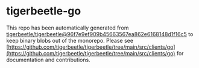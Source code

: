 # tigerbeetle-go
This repo has been automatically generated from [tigerbeetle/tigerbeetle@96f7e9ef909b45663567ea862e6168148d1f16c5](https://github.com/tigerbeetle/tigerbeetle/commit/96f7e9ef909b45663567ea862e6168148d1f16c5) to keep binary blobs out of the monorepo. Please see [https://github.com/tigerbeetle/tigerbeetle/tree/main/src/clients/go](https://github.com/tigerbeetle/tigerbeetle/tree/main/src/clients/go) for documentation and contributions.
